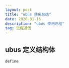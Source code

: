 ```yaml
---
layout: post
title: "ubus 使用总结"
date: 2020-01-16
description: "ubus 使用总结"
tag: 进程通信
---
```

## ubus 定义结构体
```
define
```